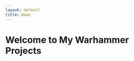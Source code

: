 ```yaml
---
layout: default
title: Home
---
```


# Welcome to My Warhammer Projects

<div id='carouselExample' class='carousel slide'>
  <div class='carousel-inner'></div>
</div>
